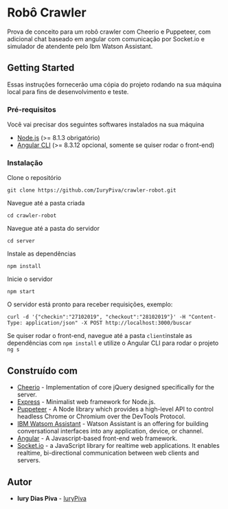 # Robô Crawler

Prova de conceito para um robô crawler com Cheerio e Puppeteer, com adicional chat baseado em angular com comunicação por Socket.io e simulador de atendente pelo Ibm Watson Assistant.

## Getting Started

Essas instruções fornecerão uma cópia do projeto rodando na sua máquina local para fins de desenvolvimento e teste.

### Pré-requisitos

Você vai precisar dos seguintes softwares instalados na sua máquina
- [Node.js](https://nodejs.org/en/download/) (>= 8.1.3 obrigatório)
- [Angular CLI](https://nodejs.org/en/download/) (>= 8.3.12 opcional, somente se quiser rodar o front-end)

### Instalação

Clone o repositório

```
git clone https://github.com/IuryPiva/crawler-robot.git
```

Navegue até a pasta criada

```
cd crawler-robot
```

Navegue até a pasta do servidor

```
cd server
```

Instale as dependências

```
npm install
```

Inicie o servidor
```
npm start
```

O servidor está pronto para receber requisições, exemplo:
```
curl -d '{"checkin":"27102019", "checkout":"28102019"}' -H "Content-Type: application/json" -X POST http://localhost:3000/buscar
```

Se quiser rodar o front-end, navegue até a pasta `client`instale as dependências com `npm install` e utilize o Angular CLI para rodar o projeto `ng s`

## Construído com

* [Cheerio](https://github.com/cheeriojs/cheerio) - Implementation of core jQuery designed specifically for the server.
* [Express](https://expressjs.com/) - Minimalist web framework for Node.js.
* [Puppeteer](https://developers.google.com/web/tools/puppeteer) - A Node library which provides a high-level API to control headless Chrome or Chromium over the DevTools Protocol.
* [IBM Watsom Assistant](https://www.ibm.com/cloud/watson-assistant/) - Watson Assistant is an offering for building conversational interfaces into any application, device, or channel.
* [Angular](https://angular.io/) - A Javascript-based front-end web framework.
* [Socket.io](https://socket.io) - a JavaScript library for realtime web applications. It enables realtime, bi-directional communication between web clients and servers.


## Autor

* **Iury Dias Piva** - [IuryPiva](https://github.com/iurypiva)
